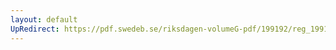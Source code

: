 ```yaml
---
layout: default
UpRedirect: https://pdf.swedeb.se/riksdagen-volumeG-pdf/199192/reg_199192/reg_199192_0679.pdf
---
```

